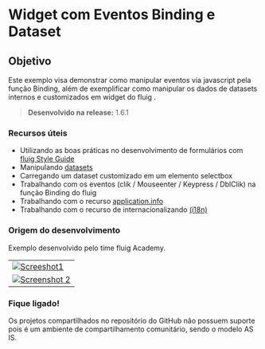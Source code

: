 # Widget com Eventos Binding e Dataset

Objetivo
----

Este exemplo visa demonstrar como manipular eventos via javascript pela função Binding, além de exemplificar como manipular os dados de datasets internos e customizados em widget do fluig .

> **Desenvolvido na release:** 1.6.1

### Recursos úteis

* Utilizando as boas práticas no desenvolvimento de formulários com [fluig Style Guide](http://style.fluig.com/)
* Manipulando [datasets](http://tdn.totvs.com/display/public/fluig/Desenvolvimento+de+Datasets)
* Carregando um dataset customizado em um elemento selectbox
* Trabalhando com os eventos (clik / Mouseenter / Keypress / DblClik) na função Binding do fluig
* Trabalhando com o recurso [application.info](http://tdn.totvs.com/display/public/fluig/Arquivo+application.info)
* Trabalhando com o recurso de internacionalizando [(i18n)](http://tdn.totvs.com/pages/releaseview.action?pageId=185738869)

### Origem do desenvolvimento

Exemplo desenvolvido pelo time fluig Academy. 

<table cellpadding="10">
  <tr>
    <td>
      <a href="https://github.com/fluig/Widget-Eventos-Binding-e-Dataset/blob/master/Imagens/Eventos%26Datasets.gif">
        <img src="https://github.com/fluig/Widget-Eventos-Binding-e-Dataset/blob/master/Imagens/Eventos%26Datasets.gif" alt = "Screeshot1">
      </a>
    </td>
   
  <tr>
    <td>
      <a href="https://github.com/fluig/Widget-Eventos-Binding-e-Dataset/blob/master/Imagens/Eventos%26Datasets_2.gif">
        <img src="https://github.com/fluig/Widget-Eventos-Binding-e-Dataset/blob/master/Imagens/Eventos%26Datasets_2.gif" alt="Screenshot 2">
      </a>
    </td>
  </tr>
 
</table>

### Fique ligado!

Os projetos compartilhados no repositório do GitHub não possuem suporte pois é um ambiente de compartilhamento comunitário, sendo o modelo AS IS. 
